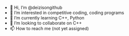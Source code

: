 - 👋 Hi, I’m @deizisongithub
- 👀 I’m interested in competitive coding, coding programs
- 🌱 I’m currently learning C++, Python
- 💞️ I’m looking to collaborate on C++
- 📫 How to reach me (not yet assigned)

<!---
deizisongithub/deizisongithub is a ✨ special ✨ repository because its `README.md` (this file) appears on your GitHub profile.
You can click the Preview link to take a look at your changes.
--->
